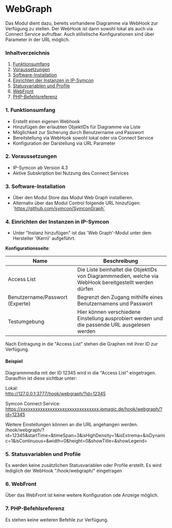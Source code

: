 # WebGraph
Das Modul dient dazu, bereits vorhandene Diagramme via WebHook zur Verfügung zu stellen.
Der WebHook ist dann sowohl lokal als auch via Connect Service aufrufbar.
Auch stilistische Konfigurationen sind über Parameter in der URL möglich.

### Inhaltverzeichnis

1. [Funktionsumfang](#1-funktionsumfang)
2. [Voraussetzungen](#2-voraussetzungen)
3. [Software-Installation](#3-software-installation)
4. [Einrichten der Instanzen in IP-Symcon](#4-einrichten-der-instanzen-in-ip-symcon)
5. [Statusvariablen und Profile](#5-statusvariablen-und-profile)
6. [WebFront](#6-webfront)
7. [PHP-Befehlsreferenz](#7-php-befehlsreferenz)

### 1. Funktionsumfang

* Erstellt einen eigenen Webhook
* Hinzufügen der erlaubten ObjektIDs für Diagramme via Liste
* Möglichkeit zur Sicherung durch Benutzername und Passwort
* Bereitstellung via WebHook sowohl lokal oder via Connect Service
* Konfiguration der Darstellung via URL Parameter

### 2. Voraussetzungen

- IP-Symcon ab Version 4.3
- Aktive Subskription bei Nutzung des Connect Services

### 3. Software-Installation

* Über den Modul Store das Modul Web Graph installieren.
* Alternativ über das Modul Control folgende URL hinzufügen:
´https://github.com/symcon/SymconGraph`  

### 4. Einrichten der Instanzen in IP-Symcon

- Unter "Instanz hinzufügen" ist das 'Web Graph'-Modul unter dem Hersteller '(Kern)' aufgeführt.  

__Konfigurationsseite__:

Name                            | Beschreibung
------------------------------- | ---------------------------------
Access List                     | Die Liste beinhaltet die ObjektIDs von Diagrammmedien, welche via WebHook bereitgestellt werden dürfen
Benutzername/Passwort (Experte) | Begrenzt den Zugang mithilfe eines Benutzernamens und Passwort
Testumgebung                    | Hier können verschiedene Einstellung ausprobiert werden und die passende URL ausgelesen werden

Nach Eintragung in die "Access List" stehen die Graphen mit ihrer ID zur Verfügung.

#### Beispiel

Diagrammmedia mit der ID 12345 wird in die "Access List" eingetragen.
Daraufhin ist diese sichtbar unter:

Lokal:  
http://127.0.0.1:3777/hook/webgraph/?id=12345

Symcon Connect Service:
https://xxxxxxxxxxxxxxxxxxxxxxxxxxxxxxxx.ipmagic.de/hook/webgraph/?id=12345

Weitere Einstellungen können an die URL angehangen werden.  
/hook/webgraph/?id=12345&startTime=&timeSpan=3&isHighDensity=1&isExtrema=&isDynamic=1&isContinuous=&width=0&height=0&showTitle=&showLegend=

### 5. Statusvariablen und Profile

Es werden keine zusätzlichen Statusvariablen oder Profile erstellt.
Es wird lediglich der WebHook "/hook/webgraph/" eingetragen

### 6. WebFront

Über das WebFront ist keine weitere Konfiguration ode Anzeige möglich.

### 7. PHP-Befehlsreferenz

Es stehen keine weiteren Befehle zur Verfügung. 